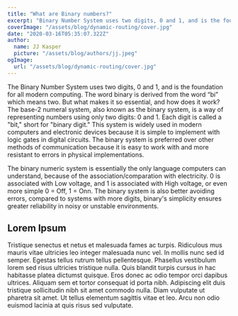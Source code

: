 ```yaml
---
title: "What are Binary numbers?"
excerpt: "Binary Number System uses two digits, 0 and 1, and is the foundation for all modern computing. The word binary is derived from the word “bi” which means two. But what makes it so essential, and how does it work?"
coverImage: "/assets/blog/dynamic-routing/cover.jpg"
date: "2020-03-16T05:35:07.322Z"
author:
  name: JJ Kasper
  picture: "/assets/blog/authors/jj.jpeg"
ogImage:
  url: "/assets/blog/dynamic-routing/cover.jpg"
---
```


The Binary Number System uses two digits, 0 and 1, and is the foundation for all modern computing. The word binary is derived from the word “bi” which means two. But what makes it so essential, and how does it work?
The base-2 numeral system, also known as the binary system, is a way of representing numbers using only two digits: 0 and 1. Each digit is called a "bit," short for "binary digit." This system is widely used in modern computers and electronic devices because it is simple to implement with logic gates in digital circuits. The binary system is preferred over other methods of communication because it is easy to work with and more resistant to errors in physical implementations.

The binary numeric system is essentially the only language computers can understand, because of the association/comparation with electricity. 0 is associated with Low voltage, and 1 is associated with High voltage, or even more simple 0 = Off, 1 = Onn. The binary system is also better avoiding errors, compared to systems with more digits, binary's simplicity ensures greater reliability in noisy or unstable environments.

## Lorem Ipsum

Tristique senectus et netus et malesuada fames ac turpis. Ridiculous mus mauris vitae ultricies leo integer malesuada nunc vel. In mollis nunc sed id semper. Egestas tellus rutrum tellus pellentesque. Phasellus vestibulum lorem sed risus ultricies tristique nulla. Quis blandit turpis cursus in hac habitasse platea dictumst quisque. Eros donec ac odio tempor orci dapibus ultrices. Aliquam sem et tortor consequat id porta nibh. Adipiscing elit duis tristique sollicitudin nibh sit amet commodo nulla. Diam vulputate ut pharetra sit amet. Ut tellus elementum sagittis vitae et leo. Arcu non odio euismod lacinia at quis risus sed vulputate.
